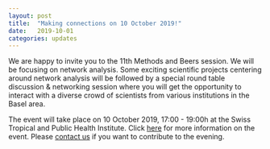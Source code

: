 ```yaml
---
layout: post
title:  "Making connections on 10 October 2019!"
date:   2019-10-01
categories: updates
---
```


We are happy to invite you to the 11th Methods and Beers session. We  will be focusing on network analysis. Some exciting scientific projects centering around network analysis will be followed by a special round table discussion & networking session where you will get the opportunity to interact with a diverse crowd of scientists from various institutions in the Basel area.

 The event will take place on 10 October 2019, 17:00 - 19:00h at the Swiss Tropical and Public Health Institute. Click [here][link here] for more information on the event.
 Please [contact us][link contact] if you want to contribute to the evening.

[link contact]:/contact
[link here]: /seminar/futureevents
